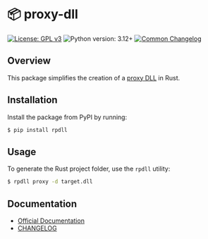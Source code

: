 
# 📦 proxy-dll

[![License: GPL v3](https://img.shields.io/badge/License-GPL_v3-blue.svg)](https://www.gnu.org/licenses/gpl-3.0.html)
![Python version: 3.12+](https://img.shields.io/badge/python-3.12+-blue)
[![Common Changelog](https://common-changelog.org/badge.svg)](https://common-changelog.org)


## Overview

This package simplifies the creation of a [proxy DLL](https://www.ired.team/offensive-security/persistence/dll-proxying-for-persistence) in Rust.


## Installation

Install the package from PyPI by running:

```bash
$ pip install rpdll
```


## Usage

To generate the Rust project folder, use the `rpdll` utility:

```bash
$ rpdll proxy -d target.dll
```




## Documentation

- [Official Documentation](https://x55xaa.github.io/proxy-dll)
- [CHANGELOG](https://github.com/x55xaa/proxy-dll/blob/main/CHANGELOG.md)
